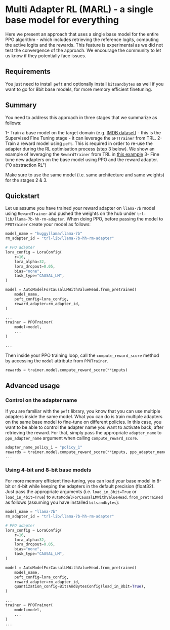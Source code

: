 # Multi Adapter RL (MARL) - a single base model for everything

Here we present an approach that uses a single base model for the entire PPO algorithm - which includes retrieving the reference logits, computing the active logits and the rewards. This feature is experimental as we did not test the convergence of the approach. We encourage the community to let us know if they potentially face issues.

## Requirements

You just need to install `peft` and optionally install `bitsandbytes` as well if you want to go for 8bit base models, for more memory efficient finetuning.

## Summary

You need to address this approach in three stages that we summarize as follows:

1- Train a base model on the target domain (e.g. [IMDB dataset](https://huggingface.co/datasets/stanfordnlp/imdb)) - this is the Supervised Fine Tuning stage - it can leverage the `SFTTrainer` from TRL.
2- Train a reward model using `peft`. This is required in order to re-use the adapter during the RL optimisation process (step 3 below). We show an example of leveraging the `RewardTrainer` from TRL in [this example](https://github.com/huggingface/trl/tree/main/examples/scripts/reward_modeling.py)
3- Fine tune new adapters on the base model using PPO and the reward adapter. ("0 abstraction RL")

Make sure to use the same model (i.e. same architecture and same weights) for the stages 2 & 3.

## Quickstart

Let us assume you have trained your reward adapter on `llama-7b` model using `RewardTrainer` and pushed the weights on the hub under `trl-lib/llama-7b-hh-rm-adapter`.
When doing PPO, before passing the model to `PPOTrainer` create your model as follows:

```python
model_name = "huggyllama/llama-7b"
rm_adapter_id = "trl-lib/llama-7b-hh-rm-adapter"

# PPO adapter
lora_config = LoraConfig(
    r=16,
    lora_alpha=32,
    lora_dropout=0.05,
    bias="none",
    task_type="CAUSAL_LM",
)

model = AutoModelForCausalLMWithValueHead.from_pretrained(
    model_name,
    peft_config=lora_config,
    reward_adapter=rm_adapter_id,
)

...
trainer = PPOTrainer(
    model=model,
    ...
)

...
```

Then inside your PPO training loop, call the `compute_reward_score` method by accessing the `model` attribute from `PPOTrainer`.

```python
rewards = trainer.model.compute_reward_score(**inputs)
```

## Advanced usage

### Control on the adapter name

If you are familiar with the `peft` library, you know that you can use multiple adapters inside the same model. What you can do is train multiple adapters on the same base model to fine-tune on different policies.
In this case, you want to be able to control the adapter name you want to activate back, after retrieving the reward. For that, simply pass the appropriate `adapter_name` to `ppo_adapter_name` argument when calling `compute_reward_score`.

```python
adapter_name_policy_1 = "policy_1"
rewards = trainer.model.compute_reward_score(**inputs, ppo_adapter_name=adapter_name_policy_1)
...
```

### Using 4-bit and 8-bit base models

For more memory efficient fine-tuning, you can load your base model in 8-bit or 4-bit while keeping the adapters in the default precision (float32).
Just pass the appropriate arguments (i.e. `load_in_8bit=True` or `load_in_4bit=True`) to `AutoModelForCausalLMWithValueHead.from_pretrained` as follows (assuming you have installed `bitsandbytes`):

```python
model_name = "llama-7b"
rm_adapter_id = "trl-lib/llama-7b-hh-rm-adapter"

# PPO adapter
lora_config = LoraConfig(
    r=16,
    lora_alpha=32,
    lora_dropout=0.05,
    bias="none",
    task_type="CAUSAL_LM",
)

model = AutoModelForCausalLMWithValueHead.from_pretrained(
    model_name,
    peft_config=lora_config,
    reward_adapter=rm_adapter_id,
    quantization_config=BitsAndBytesConfig(load_in_8bit=True),
)

...
trainer = PPOTrainer(
    model=model,
    ...
)
...
```
